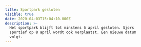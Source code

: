 ```yaml
---
title: Sportpark gesloten
visible: true
date: 2020-04-03T15:04:10.000Z
description: >-
  Het sportpark blijft tot minstens 6 april gesloten. Sjors
  sportief op 8 april wordt ook verplaatst. Een nieuwe datum
  volgt.
---
```

